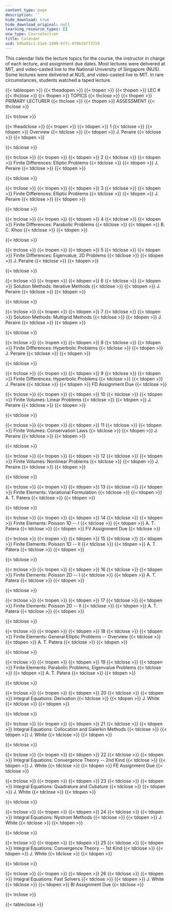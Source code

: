 ```yaml
---
content_type: page
description: ''
hide_download: true
hide_download_original: null
learning_resource_types: []
ocw_type: CourseSection
title: Calendar
uid: b4ba91c1-51eb-2490-bffc-070b1bff3759
---
```


This calendar lists the lecture topics for the course, the instructor in charge of each lecture, and assignment due dates. Most lectures were delivered at MIT, and video-casted live to the National University of Singapore (NUS). Some lectures were delivered at NUS, and video-casted live to MIT. In rare circumstances, students watched a taped lecture.

{{< tableopen >}}
{{< theadopen >}}
{{< tropen >}}
{{< thopen >}}
LEC #
{{< thclose >}}
{{< thopen >}}
TOPICS
{{< thclose >}}
{{< thopen >}}
PRIMARY LECTURER
{{< thclose >}}
{{< thopen >}}
ASSESSMENT
{{< thclose >}}

{{< trclose >}}

{{< theadclose >}}
{{< tropen >}}
{{< tdopen >}}
1
{{< tdclose >}}
{{< tdopen >}}
Overview
{{< tdclose >}}
{{< tdopen >}}
J. Peraire
{{< tdclose >}}
{{< tdopen >}}

{{< tdclose >}}

{{< trclose >}}
{{< tropen >}}
{{< tdopen >}}
2
{{< tdclose >}}
{{< tdopen >}}
Finite Differences: Elliptic Problems
{{< tdclose >}}
{{< tdopen >}}
J. Peraire
{{< tdclose >}}
{{< tdopen >}}

{{< tdclose >}}

{{< trclose >}}
{{< tropen >}}
{{< tdopen >}}
3
{{< tdclose >}}
{{< tdopen >}}
Finite Differences: Elliptic Problems
{{< tdclose >}}
{{< tdopen >}}
J. Peraire
{{< tdclose >}}
{{< tdopen >}}

{{< tdclose >}}

{{< trclose >}}
{{< tropen >}}
{{< tdopen >}}
4
{{< tdclose >}}
{{< tdopen >}}
Finite Differences: Parabolic Problems
{{< tdclose >}}
{{< tdopen >}}
B. C. Khoo
{{< tdclose >}}
{{< tdopen >}}

{{< tdclose >}}

{{< trclose >}}
{{< tropen >}}
{{< tdopen >}}
5
{{< tdclose >}}
{{< tdopen >}}
Finite Differences: Eigenvalue, 2D Problems
{{< tdclose >}}
{{< tdopen >}}
J. Peraire
{{< tdclose >}}
{{< tdopen >}}

{{< tdclose >}}

{{< trclose >}}
{{< tropen >}}
{{< tdopen >}}
6
{{< tdclose >}}
{{< tdopen >}}
Solution Methods: Iterative Methods
{{< tdclose >}}
{{< tdopen >}}
J. Peraire
{{< tdclose >}}
{{< tdopen >}}

{{< tdclose >}}

{{< trclose >}}
{{< tropen >}}
{{< tdopen >}}
7
{{< tdclose >}}
{{< tdopen >}}
Solution Methods: Multigrid Methods
{{< tdclose >}}
{{< tdopen >}}
J. Peraire
{{< tdclose >}}
{{< tdopen >}}

{{< tdclose >}}

{{< trclose >}}
{{< tropen >}}
{{< tdopen >}}
8
{{< tdclose >}}
{{< tdopen >}}
Finite Differences: Hyperbolic Problems
{{< tdclose >}}
{{< tdopen >}}
J. Peraire
{{< tdclose >}}
{{< tdopen >}}

{{< tdclose >}}

{{< trclose >}}
{{< tropen >}}
{{< tdopen >}}
9
{{< tdclose >}}
{{< tdopen >}}
Finite Differences: Hyperbolic Problems
{{< tdclose >}}
{{< tdopen >}}
J. Peraire
{{< tdclose >}}
{{< tdopen >}}
FD Assignment Due
{{< tdclose >}}

{{< trclose >}}
{{< tropen >}}
{{< tdopen >}}
10
{{< tdclose >}}
{{< tdopen >}}
Finite Volumes: Linear Problems
{{< tdclose >}}
{{< tdopen >}}
J. Peraire
{{< tdclose >}}
{{< tdopen >}}

{{< tdclose >}}

{{< trclose >}}
{{< tropen >}}
{{< tdopen >}}
11
{{< tdclose >}}
{{< tdopen >}}
Finite Volumes: Conservation Laws
{{< tdclose >}}
{{< tdopen >}}
J. Peraire
{{< tdclose >}}
{{< tdopen >}}

{{< tdclose >}}

{{< trclose >}}
{{< tropen >}}
{{< tdopen >}}
12
{{< tdclose >}}
{{< tdopen >}}
Finite Volumes: Nonlinear Problems
{{< tdclose >}}
{{< tdopen >}}
J. Peraire
{{< tdclose >}}
{{< tdopen >}}

{{< tdclose >}}

{{< trclose >}}
{{< tropen >}}
{{< tdopen >}}
13
{{< tdclose >}}
{{< tdopen >}}
Finite Elements: Variational Formulation
{{< tdclose >}}
{{< tdopen >}}
A. T. Patera
{{< tdclose >}}
{{< tdopen >}}

{{< tdclose >}}

{{< trclose >}}
{{< tropen >}}
{{< tdopen >}}
14
{{< tdclose >}}
{{< tdopen >}}
Finite Elements: Poisson 1D -- I
{{< tdclose >}}
{{< tdopen >}}
A. T. Patera
{{< tdclose >}}
{{< tdopen >}}
FV Assignment Due
{{< tdclose >}}

{{< trclose >}}
{{< tropen >}}
{{< tdopen >}}
15
{{< tdclose >}}
{{< tdopen >}}
Finite Elements: Poisson 1D -- II
{{< tdclose >}}
{{< tdopen >}}
A. T. Patera
{{< tdclose >}}
{{< tdopen >}}

{{< tdclose >}}

{{< trclose >}}
{{< tropen >}}
{{< tdopen >}}
16
{{< tdclose >}}
{{< tdopen >}}
Finite Elements: Poisson 2D -- I
{{< tdclose >}}
{{< tdopen >}}
A. T. Patera
{{< tdclose >}}
{{< tdopen >}}

{{< tdclose >}}

{{< trclose >}}
{{< tropen >}}
{{< tdopen >}}
17
{{< tdclose >}}
{{< tdopen >}}
Finite Elements: Poisson 2D -- II
{{< tdclose >}}
{{< tdopen >}}
A. T. Patera
{{< tdclose >}}
{{< tdopen >}}

{{< tdclose >}}

{{< trclose >}}
{{< tropen >}}
{{< tdopen >}}
18
{{< tdclose >}}
{{< tdopen >}}
Finite Elements: General Elliptic Problems -- Overview
{{< tdclose >}}
{{< tdopen >}}
A. T. Patera
{{< tdclose >}}
{{< tdopen >}}

{{< tdclose >}}

{{< trclose >}}
{{< tropen >}}
{{< tdopen >}}
19
{{< tdclose >}}
{{< tdopen >}}
Finite Elements: Parabolic Problems, Eigenvalue Problems
{{< tdclose >}}
{{< tdopen >}}
A. T. Patera
{{< tdclose >}}
{{< tdopen >}}

{{< tdclose >}}

{{< trclose >}}
{{< tropen >}}
{{< tdopen >}}
20
{{< tdclose >}}
{{< tdopen >}}
Integral Equations: Derivation
{{< tdclose >}}
{{< tdopen >}}
J. White
{{< tdclose >}}
{{< tdopen >}}

{{< tdclose >}}

{{< trclose >}}
{{< tropen >}}
{{< tdopen >}}
21
{{< tdclose >}}
{{< tdopen >}}
Integral Equations: Collocation and Galerkin Methods
{{< tdclose >}}
{{< tdopen >}}
J. White
{{< tdclose >}}
{{< tdopen >}}

{{< tdclose >}}

{{< trclose >}}
{{< tropen >}}
{{< tdopen >}}
22
{{< tdclose >}}
{{< tdopen >}}
Integral Equations: Convergence Theory -- 2nd Kind
{{< tdclose >}}
{{< tdopen >}}
J. White
{{< tdclose >}}
{{< tdopen >}}
FE Assignment Due
{{< tdclose >}}

{{< trclose >}}
{{< tropen >}}
{{< tdopen >}}
23
{{< tdclose >}}
{{< tdopen >}}
Integral Equations: Quadrature and Cubature
{{< tdclose >}}
{{< tdopen >}}
J. White
{{< tdclose >}}
{{< tdopen >}}

{{< tdclose >}}

{{< trclose >}}
{{< tropen >}}
{{< tdopen >}}
24
{{< tdclose >}}
{{< tdopen >}}
Integral Equations: Nystrom Methods
{{< tdclose >}}
{{< tdopen >}}
J. White
{{< tdclose >}}
{{< tdopen >}}

{{< tdclose >}}

{{< trclose >}}
{{< tropen >}}
{{< tdopen >}}
25
{{< tdclose >}}
{{< tdopen >}}
Integral Equations: Convergence Theory -- 1st Kind
{{< tdclose >}}
{{< tdopen >}}
J. White
{{< tdclose >}}
{{< tdopen >}}

{{< tdclose >}}

{{< trclose >}}
{{< tropen >}}
{{< tdopen >}}
26
{{< tdclose >}}
{{< tdopen >}}
Integral Equations: Fast Solvers
{{< tdclose >}}
{{< tdopen >}}
J. White
{{< tdclose >}}
{{< tdopen >}}
BI Assignment Due
{{< tdclose >}}

{{< trclose >}}

{{< tableclose >}}
